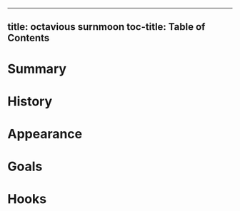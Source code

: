 
---
title: octavious surnmoon
toc-title: Table of Contents
---

# Summary

# History

# Appearance

# Goals

# Hooks


